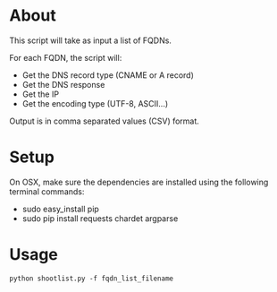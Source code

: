 # About
This script will take as input a list of FQDNs.

For each FQDN, the script will:
* Get the DNS record type (CNAME or A record)
* Get the DNS response
* Get the IP
* Get the encoding type (UTF-8, ASCII...)

Output is in comma separated values (CSV) format.

# Setup

On OSX, make sure the dependencies are installed using the following terminal commands:
* sudo easy_install pip
* sudo pip install requests chardet argparse

# Usage
`python shootlist.py -f fqdn_list_filename`
